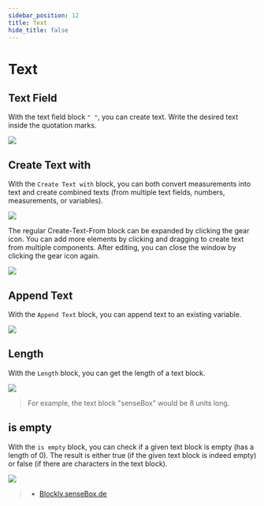```yaml
---
sidebar_position: 12
title: Text
hide_title: false
---
```


# Text

## Text Field
With the text field block `" "`, you can create text. Write the desired text inside the quotation marks.

![](/img/blockly-bilder/text/blockly-text-1.svg)

## Create Text with
With the `Create Text with` block, you can both convert measurements into text and create combined texts (from multiple text fields, numbers, measurements, or variables).

![](/img/en/blockly-bilder/text/blockly-text-2.svg)

The regular Create-Text-From block can be expanded by clicking the gear icon. You can add more elements by clicking and dragging to create text from multiple components. After editing, you can close the window by clicking the gear icon again.

![](/img/blockly-bilder/text/blockly-text-6.gif)

## Append Text

With the `Append Text` block, you can append text to an existing variable.

![](/img/en/blockly-bilder/text/blockly-text-3.svg)

## Length

With the `Length` block, you can get the length of a text block.

![](/img/en/blockly-bilder/text/blockly-text-4.svg)

> For example, the text block "senseBox" would be 8 units long.

## is empty

With the `is empty` block, you can check if a given text block is empty (has a length of 0). The result is either true (if the given text block is indeed empty) or false (if there are characters in the text block).

![](/img/en/blockly-bilder/text/blockly-text-5.svg)

> - [Blockly.senseBox.de](https://blockly.sensebox.de/)
